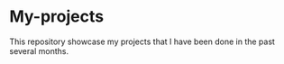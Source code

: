 # My-projects
This repository showcase my projects that I have been done in the past several months.
